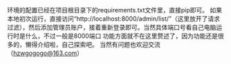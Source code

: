环境的配置已经在项目根目录下的requirements.txt文件里，直接pip即可。
如果本地初次运行，直接访问“http://localhost:8000/admin/list/”（这里放开了请求过滤），然后添加管理员账户，接着重新登录即可。当然具体端口号看自己电脑运行时是什么，不过一般是8000端口
功能方面就不在这里赘述了，因为功能还是很多的，懒得介绍啦，自己探索吧。
当然有问题也欢迎交流（hzwgogogo@163.com）

